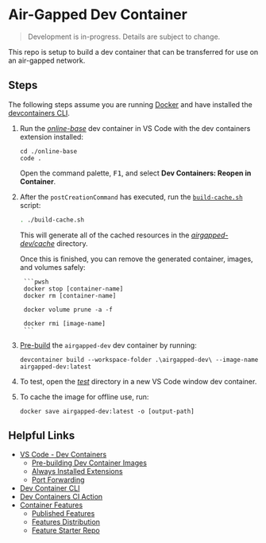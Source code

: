 # Air-Gapped Dev Container

> Development is in-progress. Details are subject to change.

This repo is setup to build a dev container that can be transferred for use on an air-gapped network.

## Steps

The following steps assume you are running [Docker](https://www.docker.com/products/docker-desktop/) and have installed the [devcontainers CLI](https://github.com/devcontainers/cli?tab=readme-ov-file#context).

1. Run the [*online-base*](./online-base/) dev container in VS Code with the dev containers extension installed:

    ```pwsh
    cd ./online-base
    code .
    ```

    Open the command palette, <kbd>F1</kbd>, and select **Dev Containers: Reopen in Container**.

2. After the `postCreationCommand` has executed, run the [`build-cache.sh`](./online-base/build-cache.sh) script:

    ```bash
    . ./build-cache.sh
    ```

    This will generate all of the cached resources in the [*airgapped-dev/cache*](./airgapped-dev/cache) directory.

    Once this is finished, you can remove the generated container, images, and volumes safely:

        ```pwsh
        docker stop [container-name]
        docker rm [container-name]

        docker volume prune -a -f

        docker rmi [image-name]
        ```

3. [Pre-build](https://containers.dev/guide/prebuild) the `airgapped-dev` dev container by running:

    ```pwsh
    devcontainer build --workspace-folder .\airgapped-dev\ --image-name airgapped-dev:latest
    ```

4. To test, open the [*test*](./test) directory in a new VS Code window dev container.

5. To cache the image for offline use, run:

    ```pwsh
    docker save airgapped-dev:latest -o [output-path]
    ```

## Helpful Links

* [VS Code - Dev Containers](https://code.visualstudio.com/docs/devcontainers/containers)
    * [Pre-building Dev Container Images](https://code.visualstudio.com/docs/devcontainers/containers#_prebuilding-dev-container-images)
    * [Always Installed Extensions](https://code.visualstudio.com/docs/devcontainers/containers#_always-installed-extensions)
    * [Port Forwarding](https://code.visualstudio.com/docs/devcontainers/containers#_forwarding-or-publishing-a-port)
* [Dev Container CLI](https://code.visualstudio.com/docs/devcontainers/devcontainer-cli)
* [Dev Containers CI Action](https://github.com/devcontainers/ci)
* [Container Features](https://containers.dev/implementors/features/)
    * [Published Features](https://containers.dev/features)
    * [Features Distribution](https://containers.dev/implementors/features-distribution/)
    * [Feature Starter Repo](https://github.com/devcontainers/feature-starter)